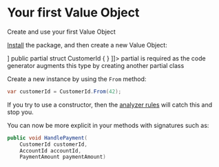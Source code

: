 # Your first Value Object

<card-summary>
Create and use your first Value Object
</card-summary>

[Install](Installation.md) the package, and then create a new Value Object:

<tabs>
    <tab title="Generics">
<code-block lang="c#">
    <![CDATA[
        [ValueObject<int>] 
        public partial struct CustomerId { }
    ]]>
</code-block>
    </tab>
    <tab title="Non-generics" >
        <code-block lang="c#">
            <![CDATA[
            [ValueObject(typeof(int))] 
            public partial struct CustomerId { }
            ]]>
        </code-block>
    </tab>
</tabs>

<note>
partial is required as the code generator augments this type by creating another partial class
</note>

Create a new instance by using the `From` method:

```c#
var customerId = CustomerId.From(42);
```

If you try to use a constructor, then the [analyzer rules](Analyzer-Rules.md) will catch this and stop you.

You can now be more explicit in your methods with signatures such as:

```c#
public void HandlePayment(
    CustomerId customerId, 
    AccountId accountId, 
    PaymentAmount paymentAmount)
```


